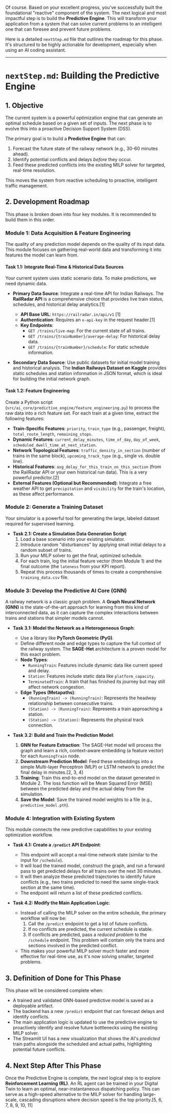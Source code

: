 Of course. Based on your excellent progress, you've successfully built the foundational "reactive" component of the system. The next logical and most impactful step is to build the **Predictive Engine**. This will transform your application from a system that can solve current problems to an intelligent one that can foresee and prevent future problems.

Here is a detailed `nextStep.md` file that outlines the roadmap for this phase. It's structured to be highly actionable for development, especially when using an AI coding assistant.

---

# `nextStep.md`: Building the Predictive Engine

## 1. Objective

The current system is a powerful optimization engine that can generate an optimal schedule based on a given set of inputs. The next phase is to evolve this into a proactive Decision Support System (DSS).

The primary goal is to build a **Predictive Engine** that can:
1.  Forecast the future state of the railway network (e.g., 30-60 minutes ahead).
2.  Identify potential conflicts and delays *before* they occur.
3.  Feed these predicted conflicts into the existing MILP solver for targeted, real-time resolution.

This moves the system from reactive scheduling to proactive, intelligent traffic management.

## 2. Development Roadmap

This phase is broken down into four key modules. It is recommended to build them in this order.

### **Module 1: Data Acquisition & Feature Engineering**

The quality of any prediction model depends on the quality of its input data. This module focuses on gathering real-world data and transforming it into features the model can learn from.

#### **Task 1.1: Integrate Real-Time & Historical Data Sources**
Your current system uses static scenario data. To make predictions, we need dynamic data.

*   **Primary Data Source**: Integrate a real-time API for Indian Railways. The **RailRadar API** is a comprehensive choice that provides live train status, schedules, and historical delay analytics.[1]
    *   **API Base URL**: `https://railradar.in/api/v1` [1]
    *   **Authentication**: Requires an `x-api-key` in the request header.[1]
    *   **Key Endpoints**:
        *   `GET /trains/live-map`: For the current state of all trains.
        *   `GET /trains/{trainNumber}/average-delay`: For historical delay data.
        *   `GET /trains/{trainNumber}/schedule`: For static schedule information.

*   **Secondary Data Source**: Use public datasets for initial model training and historical analysis. The **Indian Railways Dataset on Kaggle** provides static schedules and station information in JSON format, which is ideal for building the initial network graph.

#### **Task 1.2: Feature Engineering**
Create a Python script (`src/ai_core/predictive_engine/feature_engineering.py`) to process the raw data into a rich feature set. For each train at a given time, extract the following features:
*   **Train-Specific Features**: `priority`, `train_type` (e.g., passenger, freight), `total_route_length`, `remaining_stops`.
*   **Dynamic Features**: `current_delay_minutes`, `time_of_day`, `day_of_week`, `scheduled_dwell_time_at_next_station`.
*   **Network Topological Features**: `traffic_density_in_section` (number of trains in the same block), `upcoming_track_type` (e.g., single vs. double line).
*   **Historical Features**: `avg_delay_for_this_train_on_this_section` (from the RailRadar API or your own historical run data). This is a very powerful predictor.[2]
*   **External Features (Optional but Recommended)**: Integrate a free weather API to get `precipitation` and `visibility` for the train's location, as these affect performance.

### **Module 2: Generate a Training Dataset**

Your simulator is a powerful tool for generating the large, labeled dataset required for supervised learning.

*   **Task 2.1: Create a Simulation Data Generation Script**:
    1.  Load a base scenario into your existing simulator.
    2.  Introduce random "disturbances" by applying small initial delays to a random subset of trains.
    3.  Run your MILP solver to get the final, optimized schedule.
    4.  For each train, log the initial feature vector (from Module 1) and the final outcome (the `lateness` from your KPI report).
    5.  Repeat this process thousands of times to create a comprehensive `training_data.csv` file.

### **Module 3: Develop the Predictive AI Core (GNN)**

A railway network is a classic graph problem. A **Graph Neural Network (GNN)** is the state-of-the-art approach for learning from this kind of interconnected data, as it can capture the complex interactions between trains and stations that simpler models cannot.

*   **Task 3.1: Model the Network as a Heterogeneous Graph**:
    *   Use a library like **PyTorch Geometric (PyG)**.
    *   Define different node and edge types to capture the full context of the railway system. The **SAGE-Het** architecture is a proven model for this exact problem.
    *   **Node Types**:
        *   `RunningTrain`: Features include dynamic data like current speed and delay.
        *   `Station`: Features include static data like `platform_capacity`.
        *   `TerminatedTrain`: A train that has finished its journey but may still affect network congestion.
    *   **Edge Types (Metapaths)**:
        *   `(RunningTrain) -> (RunningTrain)`: Represents the headway relationship between consecutive trains.
        *   `(Station) -> (RunningTrain)`: Represents a train approaching a station.
        *   `(Station) -> (Station)`: Represents the physical track connection.

*   **Task 3.2: Build and Train the Prediction Model**:
    1.  **GNN for Feature Extraction**: The SAGE-Het model will process the graph and learn a rich, context-aware embedding (a feature vector) for each `RunningTrain` node.
    2.  **Downstream Prediction Model**: Feed these embeddings into a simple Multi-layer Perceptron (MLP) or LSTM network to predict the final delay in minutes.[2, 3, 4]
    3.  **Training**: Train this end-to-end model on the dataset generated in Module 2. The loss function will be Mean Squared Error (MSE) between the predicted delay and the actual delay from the simulation.
    4.  **Save the Model**: Save the trained model weights to a file (e.g., `predictive_model.pth`).

### **Module 4: Integration with Existing System**

This module connects the new predictive capabilities to your existing optimization workflow.

*   **Task 4.1: Create a `/predict` API Endpoint**:
    *   This endpoint will accept a real-time network state (similar to the input for `/schedule`).
    *   It will load the trained model, construct the graph, and run a forward pass to get predicted delays for all trains over the next 30 minutes.
    *   It will then analyze these predicted trajectories to identify future conflicts (e.g., two trains predicted to need the same single-track section at the same time).
    *   The endpoint will return a list of these predicted conflicts.

*   **Task 4.2: Modify the Main Application Logic**:
    *   Instead of calling the MILP solver on the entire schedule, the primary workflow will now be:
        1.  Call the `/predict` endpoint to get a list of future conflicts.
        2.  If no conflicts are predicted, the current schedule is stable.
        3.  If conflicts are predicted, pass a *reduced problem* to the `/schedule` endpoint. This problem will contain only the trains and sections involved in the predicted conflict.
    *   This makes your powerful MILP solver much faster and more effective for real-time use, as it's now solving smaller, targeted problems.

## 3. Definition of Done for This Phase

This phase will be considered complete when:
*   A trained and validated GNN-based predictive model is saved as a deployable artifact.
*   The backend has a new `/predict` endpoint that can forecast delays and identify conflicts.
*   The main application logic is updated to use the predictive engine to proactively identify and resolve future bottlenecks using the existing MILP solver.
*   The Streamlit UI has a new visualization that shows the AI's *predicted* train paths alongside the scheduled and actual paths, highlighting potential future conflicts.

## 4. Next Step After This Phase

Once the Predictive Engine is complete, the next logical step is to explore **Reinforcement Learning (RL)**. An RL agent can be trained in your Digital Twin to learn an optimal, near-instantaneous dispatching policy. This can serve as a high-speed alternative to the MILP solver for handling large-scale, cascading disruptions where decision speed is the top priority.[5, 6, 7, 8, 9, 10, 11]